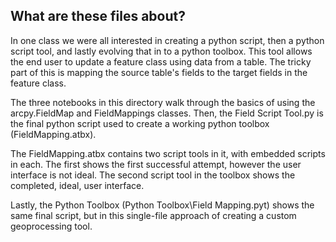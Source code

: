## What are these files about?
In one class we were all interested in creating a python script, then a python script tool, and lastly evolving that in to a python toolbox. This tool allows the end user to update a feature class using data from a table. The tricky part of this is mapping the source table's fields to the target fields in the feature class. 

The three notebooks in this directory walk through the basics of using the arcpy.FieldMap and FieldMappings classes. Then, the Field Script Tool.py is the final python script used to create a working python toolbox (FieldMapping.atbx).

The FieldMapping.atbx contains two script tools in it, with embedded scripts in each. The first shows the first successful attempt, however the user interface is not ideal. The second script tool in the toolbox shows the completed, ideal, user interface.

Lastly, the Python Toolbox (Python Toolbox\Field Mapping.pyt) shows the same final script, but in this single-file approach of creating a custom geoprocessing tool.